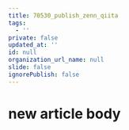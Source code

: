 ```yaml
---
title: 70530_publish_zenn_qiita
tags:
  - ''
private: false
updated_at: ''
id: null
organization_url_name: null
slide: false
ignorePublish: false
---
```

# new article body
